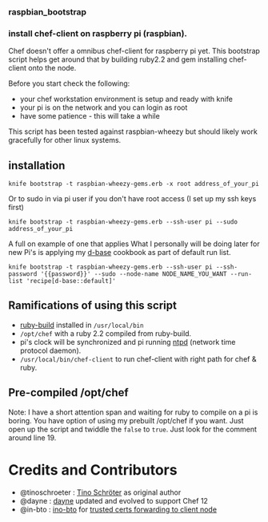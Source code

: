 ### raspbian_bootstrap ###

### install chef-client on raspberry pi (raspbian).  

Chef doesn't offer a omnibus chef-client for raspberry pi yet.  This bootstrap script helps get around that by building ruby2.2 and gem installing chef-client onto the node.  

Before you start check the following:
* your chef workstation environment is setup and ready with knife
* your pi is on the network and you can login as root
* have some patience - this will take a while

This script has been tested against raspbian-wheezy but should likely work gracefully for other linux systems.

## installation ##

    knife bootstrap -t raspbian-wheezy-gems.erb -x root address_of_your_pi

Or to sudo in via pi user if you don't have root access (I set up my ssh keys first)

    knife bootstrap -t raspbian-wheezy-gems.erb --ssh-user pi --sudo address_of_your_pi

A full on example of one that applies  What I personally will be doing later for new Pi's is applying my [d-base](https://github.com/dayne/d-base) cookbook as part of default run list.

    knife bootstrap -t raspbian-wheezy-gems.erb --ssh-user pi --ssh-password '{{password}}' --sudo --node-name NODE_NAME_YOU_WANT --run-list 'recipe[d-base::default]'

## Ramifications of using this script ##

* [ruby-build](https://github.com/rbenv/ruby-build) installed in `/usr/local/bin`
* `/opt/chef` with a ruby 2.2 compiled from ruby-build.
* pi's clock will be synchronized and pi running [ntpd](http://doc.ntp.org/4.1.0/ntpd.htm) (network time protocol daemon).
* `/usr/local/bin/chef-client` to run chef-client with right path for chef & ruby.

## Pre-compiled /opt/chef

Note: I have a short attention span and waiting for ruby to compile on a pi is boring. You have option of using my prebuilt /opt/chef if you want. Just open up the script and twiddle the `false` to `true`. Just look for the comment around line 19.

# Credits and Contributors

* @tinoschroeter : [Tino Schröter](https://github.com/tinoschroeter/raspbian_bootstrap) as original author
* @dayne : [dayne](http://dayne.broderson.org) updated and evolved to support Chef 12
* @in-bto : [ino-bto](https://github.com/ino-bto) for [trusted certs forwarding to client node](https://github.com/dayne/raspbian_bootstrap/pull/1)
